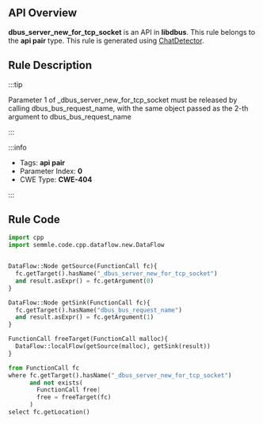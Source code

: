---
---


## API Overview
**dbus_server_new_for_tcp_socket** is an API in **libdbus**. This rule belongs to the **api pair** type. This rule is generated using [ChatDetector](../../tools/ChatDetector).
## Rule Description

:::tip

Parameter 1 of _dbus_server_new_for_tcp_socket must be released by calling dbus_bus_request_name, with the same object passed as the 2-th argument to dbus_bus_request_name

:::

:::info

- Tags: **api pair**
- Parameter Index: **0**
- CWE Type: **CWE-404**

:::

## Rule Code
```python
import cpp
import semmle.code.cpp.dataflow.new.DataFlow


DataFlow::Node getSource(FunctionCall fc){
  fc.getTarget().hasName("_dbus_server_new_for_tcp_socket")
  and result.asExpr() = fc.getArgument(0)
}

DataFlow::Node getSink(FunctionCall fc){
  fc.getTarget().hasName("dbus_bus_request_name")
  and result.asExpr() = fc.getArgument(1)
}

FunctionCall freeTarget(FunctionCall malloc){
  DataFlow::localFlow(getSource(malloc), getSink(result))
}

from FunctionCall fc
where fc.getTarget().hasName("_dbus_server_new_for_tcp_socket")
      and not exists(
        FunctionCall free| 
        free = freeTarget(fc)
      )
select fc.getLocation()
```